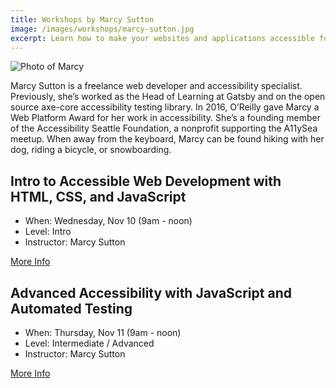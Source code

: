 ```yaml
---
title: Workshops by Marcy Sutton
image: /images/workshops/marcy-sutton.jpg
excerpt: Learn how to make your websites and applications accessible for everyone!
---
```

<div class="speaker"><div class="speaker-photo"><img src="/images/workshops/marcy-sutton.jpg" alt="Photo of Marcy"/></div></div>

Marcy Sutton is a freelance web developer and accessibility specialist. Previously, she’s worked as the Head of Learning at Gatsby and on the open source axe-core accessibility testing library. In 2016, O’Reilly gave Marcy a Web Platform Award for her work in accessibility. She’s a founding member of the Accessibility Seattle Foundation, a nonprofit supporting the A11ySea meetup. When away from the keyboard, Marcy can be found hiking with her dog, riding a bicycle, or snowboarding.

## Intro to Accessible Web Development with HTML, CSS, and JavaScript

* When: Wednesday, Nov 10 (9am - noon)
* Level: Intro 
* Instructor: Marcy Sutton

<span class="cta secondary"><a href="/workshops/intro-a11y">More Info</a></span>

## Advanced Accessibility with JavaScript and Automated Testing

* When: Thursday, Nov 11 (9am - noon)
* Level: Intermediate / Advanced
* Instructor: Marcy Sutton

<span class="cta secondary"><a href="/workshops/advanced-a11y">More Info</a></span>

